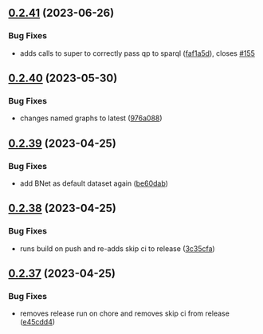 ## [0.2.41](https://github.com/InTaVia/InTaVia-Backend/compare/v0.2.40...v0.2.41) (2023-06-26)


### Bug Fixes

* adds calls to super to correctly pass qp to sparql ([faf1a5d](https://github.com/InTaVia/InTaVia-Backend/commit/faf1a5d6cd3ff82a04649df94870842395483f9c)), closes [#155](https://github.com/InTaVia/InTaVia-Backend/issues/155)



## [0.2.40](https://github.com/InTaVia/InTaVia-Backend/compare/v0.2.39...v0.2.40) (2023-05-30)


### Bug Fixes

* changes named graphs to latest ([976a088](https://github.com/InTaVia/InTaVia-Backend/commit/976a088ad8ee6120053f3d7ce67e2e3169f2c999))



## [0.2.39](https://github.com/InTaVia/InTaVia-Backend/compare/v0.2.38...v0.2.39) (2023-04-25)


### Bug Fixes

* add BNet as default dataset again ([be60dab](https://github.com/InTaVia/InTaVia-Backend/commit/be60dabd82e62c0ec6b17f45f475c56bdb7137ab))



## [0.2.38](https://github.com/InTaVia/InTaVia-Backend/compare/v0.2.37...v0.2.38) (2023-04-25)


### Bug Fixes

* runs build on push and re-adds skip ci to release ([3c35cfa](https://github.com/InTaVia/InTaVia-Backend/commit/3c35cfa158e23f56ab91ddc5bfd52f6639f5e8a0))



## [0.2.37](https://github.com/InTaVia/InTaVia-Backend/compare/v0.2.36...v0.2.37) (2023-04-25)


### Bug Fixes

* removes release run on chore and removes skip ci from release ([e45cdd4](https://github.com/InTaVia/InTaVia-Backend/commit/e45cdd421b035afe39e349fd49537800105c370a))



